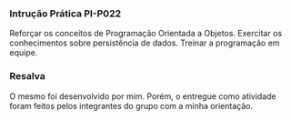 ### Intrução Prática PI-P022

Reforçar os conceitos de Programação Orientada a Objetos. 
Exercitar os conhecimentos sobre persistência de dados. Treinar a 
programação em equipe.

### Resalva
O mesmo foi desenvolvido por mim. Porém, o entregue como atividade foram feitos pelos integrantes do grupo com a minha orientação.